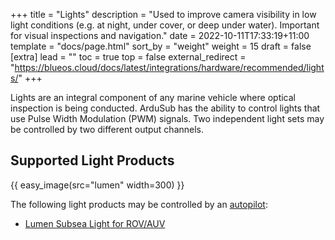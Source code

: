 +++
title = "Lights"
description = "Used to improve camera visibility in low light conditions (e.g. at night, under cover, or deep under water). Important for visual inspections and navigation."
date = 2022-10-11T17:33:19+11:00
template = "docs/page.html"
sort_by = "weight"
weight = 15
draft = false
[extra]
lead = ""
toc = true
top = false
external_redirect = "https://blueos.cloud/docs/latest/integrations/hardware/recommended/lights/"
+++

Lights are an integral component of any marine vehicle where optical inspection is being conducted. ArduSub has the ability to control lights that use Pulse Width Modulation (PWM) signals. Two independent light sets may be controlled by two different output channels.

## Supported Light Products

{{ easy_image(src="lumen" width=300) }}

The following light products may be controlled by an [autopilot](/introduction/hardware-options/required-hardware/autopilot.md):
* [Lumen Subsea Light for ROV/AUV](https://bluerobotics.com/store/thrusters/lights/lumen-r2-rp/)
